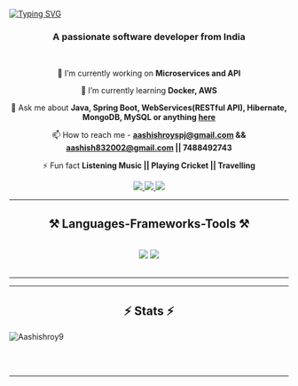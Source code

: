 
[![Typing SVG](https://readme-typing-svg.herokuapp.com?font=Righteous&size=35&center=true&vCenter=true&width=500&height=70&duration=4000&lines=Hi+There!+👋;I'm+Aashish+Roy)](https://git.io/typing-svg)


<h3 align="center">A passionate software developer from India </h3>

<br/>


<div align="center">
 
 🔭 I’m currently working on **Microservices and API**
 
 🌱 I’m currently learning **Docker, AWS**

💬 Ask me about **Java, Spring Boot, WebServices(RESTful API), Hibernate, MongoDB, MySQL or anything [here](https://www.linkedin.com/in/aashish-roy-32981227a?utm_source=share&utm_campaign=share_via&utm_content=profile&utm_medium=android_app/)**

📫 How to reach me - **aashishroyspj@gmail.com  && aashish832002@gmail.com || 7488492743**

⚡ Fun fact **Listening Music || Playing Cricket || Travelling**

 </div>
 
<div align="center"> 
  <a href="aashishroyspj@gmail.com ">
    <img src="https://img.shields.io/badge/Gmail-333333?style=for-the-badge&logo=gmail&logoColor=red" />
  </a>
<a href="https://www.linkedin.com/in/aashish-roy-32981227a?utm_source=share&utm_campaign=share_via&utm_content=profile&utm_medium=android_app/" target="_blank">
  <img src="https://img.shields.io/badge/LinkedIn-0077B5?style=for-the-badge&logo=linkedin&logoColor=white" target="_blank" />
</a>

  <a href="file:///C:/Users/HP/Desktop/Aashish-potfolio/Aashish-portfolio-file/index.html" target="_blank">
     <img src="https://img.shields.io/badge/Portfolio-FF5722?style=for-the-badge&logo=todoist&logoColor=white" target="_blank" /> <!-- sqlite, safari, google-chrome are other good icon options -->
  </a>
</div>

 <hr/>
 
<h2 align="center">⚒️ Languages-Frameworks-Tools ⚒️</h2>
<br/>
<div align="center">
    <img src="https://skillicons.dev/icons?i=java,bootstrap,html,css,vscode,github,figma,tailwind,git" />
    <img src="https://skillicons.dev/icons?i=C++,javascript,mongodb,c,java,mysql" /><br>
</div>

<br/>
<hr/>


<hr/>

<h2 align="center">⚡ Stats ⚡</h2>
<p>
<img align="center" src="https://github-readme-streak-stats.herokuapp.com/?user=Aashishroy9&" alt="Aashishroy9"/>
</p>


<br/><br/>

<hr/>

<br/>
